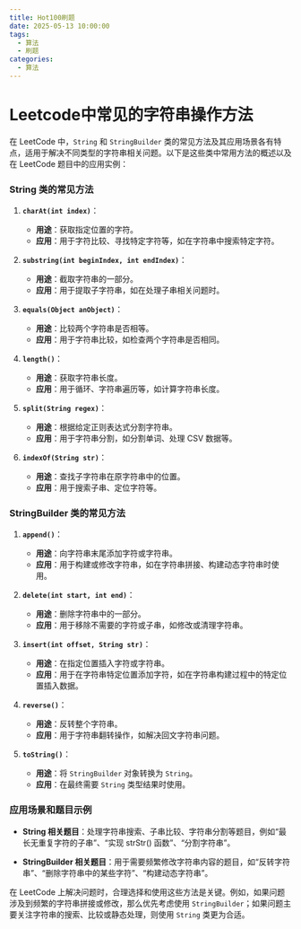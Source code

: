 ```yaml
---
title: Hot100刷题
date: 2025-05-13 10:00:00
tags:
  - 算法
  - 刷题
categories:
  - 算法
---
```


# Leetcode中常见的字符串操作方法

在 LeetCode 中，`String` 和 `StringBuilder` 类的常见方法及其应用场景各有特点，适用于解决不同类型的字符串相关问题。以下是这些类中常用方法的概述以及在 LeetCode 题目中的应用实例：

### String 类的常见方法

1. **`charAt(int index)`**：
   - **用途**：获取指定位置的字符。
   - **应用**：用于字符比较、寻找特定字符等，如在字符串中搜索特定字符。

2. **`substring(int beginIndex, int endIndex)`**：
   - **用途**：截取字符串的一部分。
   - **应用**：用于提取子字符串，如在处理子串相关问题时。

3. **`equals(Object anObject)`**：
   - **用途**：比较两个字符串是否相等。
   - **应用**：用于字符串比较，如检查两个字符串是否相同。

4. **`length()`**：
   - **用途**：获取字符串长度。
   - **应用**：用于循环、字符串遍历等，如计算字符串长度。

5. **`split(String regex)`**：
   - **用途**：根据给定正则表达式分割字符串。
   - **应用**：用于字符串分割，如分割单词、处理 CSV 数据等。

6. **`indexOf(String str)`**：
   - **用途**：查找子字符串在原字符串中的位置。
   - **应用**：用于搜索子串、定位字符等。

### StringBuilder 类的常见方法

1. **`append()`**：
   - **用途**：向字符串末尾添加字符或字符串。
   - **应用**：用于构建或修改字符串，如在字符串拼接、构建动态字符串时使用。

2. **`delete(int start, int end)`**：
   - **用途**：删除字符串中的一部分。
   - **应用**：用于移除不需要的字符或子串，如修改或清理字符串。

3. **`insert(int offset, String str)`**：
   - **用途**：在指定位置插入字符或字符串。
   - **应用**：用于在字符串特定位置添加字符，如在字符串构建过程中的特定位置插入数据。

4. **`reverse()`**：
   - **用途**：反转整个字符串。
   - **应用**：用于字符串翻转操作，如解决回文字符串问题。

5. **`toString()`**：
   - **用途**：将 `StringBuilder` 对象转换为 `String`。
   - **应用**：在最终需要 `String` 类型结果时使用。

### 应用场景和题目示例

- **String 相关题目**：处理字符串搜索、子串比较、字符串分割等题目，例如“最长无重复字符的子串”、“实现 strStr() 函数”、“分割字符串”。

- **StringBuilder 相关题目**：用于需要频繁修改字符串内容的题目，如“反转字符串”、“删除字符串中的某些字符”、“构建动态字符串”。

在 LeetCode 上解决问题时，合理选择和使用这些方法是关键。例如，如果问题涉及到频繁的字符串拼接或修改，那么优先考虑使用 `StringBuilder`；如果问题主要关注字符串的搜索、比较或静态处理，则使用 `String` 类更为合适。